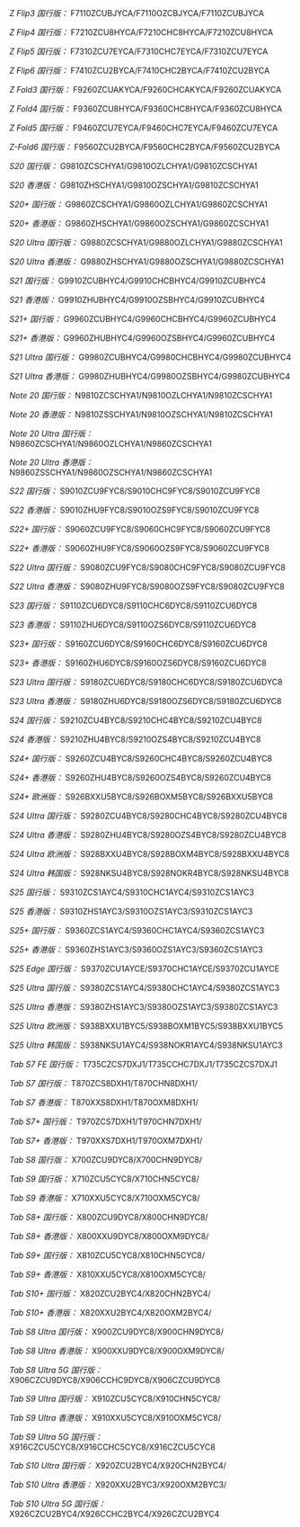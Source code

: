 *Z Flip3 国行版：*
F7110ZCUBJYCA/F7110OZCBJYCA/F7110ZCUBJYCA

*Z Flip4 国行版：*
F7210ZCU8HYCA/F7210CHC8HYCA/F7210ZCU8HYCA

*Z Flip5 国行版：*
F7310ZCU7EYCA/F7310CHC7EYCA/F7310ZCU7EYCA

*Z Flip6 国行版：*
F7410ZCU2BYCA/F7410CHC2BYCA/F7410ZCU2BYCA

*Z Fold3 国行版：*
F9260ZCUAKYCA/F9260CHCAKYCA/F9260ZCUAKYCA

*Z Fold4 国行版：*
F9360ZCU8HYCA/F9360CHC8HYCA/F9360ZCU8HYCA

*Z Fold5 国行版：*
F9460ZCU7EYCA/F9460CHC7EYCA/F9460ZCU7EYCA

*Z-Fold6 国行版：*
F9560ZCU2BYCA/F9560CHC2BYCA/F9560ZCU2BYCA

*S20 国行版：*
G9810ZCSCHYA1/G9810OZLCHYA1/G9810ZCSCHYA1

*S20 香港版：*
G9810ZHSCHYA1/G9810OZSCHYA1/G9810ZCSCHYA1

*S20+ 国行版：*
G9860ZCSCHYA1/G9860OZLCHYA1/G9860ZCSCHYA1

*S20+ 香港版：*
G9860ZHSCHYA1/G9860OZSCHYA1/G9860ZCSCHYA1

*S20 Ultra 国行版：*
G9880ZCSCHYA1/G9880OZLCHYA1/G9880ZCSCHYA1

*S20 Ultra 香港版：*
G9880ZHSCHYA1/G9880OZSCHYA1/G9880ZCSCHYA1

*S21 国行版：*
G9910ZCUBHYC4/G9910CHCBHYC4/G9910ZCUBHYC4

*S21 香港版：*
G9910ZHUBHYC4/G9910OZSBHYC4/G9910ZCUBHYC4

*S21+ 国行版：*
G9960ZCUBHYC4/G9960CHCBHYC4/G9960ZCUBHYC4

*S21+ 香港版：*
G9960ZHUBHYC4/G9960OZSBHYC4/G9960ZCUBHYC4

*S21 Ultra 国行版：*
G9980ZCUBHYC4/G9980CHCBHYC4/G9980ZCUBHYC4

*S21 Ultra 香港版：*
G9980ZHUBHYC4/G9980OZSBHYC4/G9980ZCUBHYC4

*Note 20 国行版：*
N9810ZCSCHYA1/N9810OZLCHYA1/N9810ZCSCHYA1

*Note 20 香港版：*
N9810ZSSCHYA1/N9810OZSCHYA1/N9810ZCSCHYA1

*Note 20 Ultra 国行版：*
N9860ZCSCHYA1/N9860OZLCHYA1/N9860ZCSCHYA1

*Note 20 Ultra 香港版：*
N9860ZSSCHYA1/N9860OZSCHYA1/N9860ZCSCHYA1

*S22 国行版：*
S9010ZCU9FYC8/S9010CHC9FYC8/S9010ZCU9FYC8

*S22 香港版：*
S9010ZHU9FYC8/S9010OZS9FYC8/S9010ZCU9FYC8

*S22+ 国行版：*
S9060ZCU9FYC8/S9060CHC9FYC8/S9060ZCU9FYC8

*S22+ 香港版：*
S9060ZHU9FYC8/S9060OZS9FYC8/S9060ZCU9FYC8

*S22 Ultra 国行版：*
S9080ZCU9FYC8/S9080CHC9FYC8/S9080ZCU9FYC8

*S22 Ultra 香港版：*
S9080ZHU9FYC8/S9080OZS9FYC8/S9080ZCU9FYC8

*S23 国行版：*
S9110ZCU6DYC8/S9110CHC6DYC8/S9110ZCU6DYC8

*S23 香港版：*
S9110ZHU6DYC8/S9110OZS6DYC8/S9110ZCU6DYC8

*S23+ 国行版：*
S9160ZCU6DYC8/S9160CHC6DYC8/S9160ZCU6DYC8

*S23+ 香港版：*
S9160ZHU6DYC8/S9160OZS6DYC8/S9160ZCU6DYC8

*S23 Ultra 国行版：*
S9180ZCU6DYC8/S9180CHC6DYC8/S9180ZCU6DYC8

*S23 Ultra 香港版：*
S9180ZHU6DYC8/S9180OZS6DYC8/S9180ZCU6DYC8

*S24 国行版：*
S9210ZCU4BYC8/S9210CHC4BYC8/S9210ZCU4BYC8

*S24 香港版：*
S9210ZHU4BYC8/S9210OZS4BYC8/S9210ZCU4BYC8

*S24+ 国行版：*
S9260ZCU4BYC8/S9260CHC4BYC8/S9260ZCU4BYC8

*S24+ 香港版：*
S9260ZHU4BYC8/S9260OZS4BYC8/S9260ZCU4BYC8

*S24+ 欧洲版：*
S926BXXU5BYC8/S926BOXM5BYC8/S926BXXU5BYC8

*S24 Ultra 国行版：*
S9280ZCU4BYC8/S9280CHC4BYC8/S9280ZCU4BYC8

*S24 Ultra 香港版：*
S9280ZHU4BYC8/S9280OZS4BYC8/S9280ZCU4BYC8

*S24 Ultra 欧洲版：*
S928BXXU4BYC8/S928BOXM4BYC8/S928BXXU4BYC8

*S24 Ultra 韩国版：*
S928NKSU4BYC8/S928NOKR4BYC8/S928NKSU4BYC8

*S25 国行版：*
S9310ZCS1AYC4/S9310CHC1AYC4/S9310ZCS1AYC3

*S25 香港版：*
S9310ZHS1AYC3/S9310OZS1AYC3/S9310ZCS1AYC3

*S25+ 国行版：*
S9360ZCS1AYC4/S9360CHC1AYC4/S9360ZCS1AYC3

*S25+ 香港版：*
S9360ZHS1AYC3/S9360OZS1AYC3/S9360ZCS1AYC3

*S25 Edge 国行版：*
S9370ZCU1AYCE/S9370CHC1AYCE/S9370ZCU1AYCE

*S25 Ultra 国行版：*
S9380ZCS1AYC4/S9380CHC1AYC4/S9380ZCS1AYC3

*S25 Ultra 香港版：*
S9380ZHS1AYC3/S9380OZS1AYC3/S9380ZCS1AYC3

*S25 Ultra 欧洲版：*
S938BXXU1BYC5/S938BOXM1BYC5/S938BXXU1BYC5

*S25 Ultra 韩国版：*
S938NKSU1AYC4/S938NOKR1AYC4/S938NKSU1AYC3

*Tab S7 FE 国行版：*
T735CZCS7DXJ1/T735CCHC7DXJ1/T735CZCS7DXJ1

*Tab S7 国行版：*
T870ZCS8DXH1/T870CHN8DXH1/

*Tab S7 香港版：*
T870XXS8DXH1/T870OXM8DXH1/

*Tab S7+ 国行版：*
T970ZCS7DXH1/T970CHN7DXH1/

*Tab S7+ 香港版：*
T970XXS7DXH1/T970OXM7DXH1/

*Tab S8 国行版：*
X700ZCU9DYC8/X700CHN9DYC8/

*Tab S9  国行版：*
X710ZCU5CYC8/X710CHN5CYC8/

*Tab S9  香港版：*
X710XXU5CYC8/X710OXM5CYC8/

*Tab S8+ 国行版：*
X800ZCU9DYC8/X800CHN9DYC8/

*Tab S8+ 香港版：*
X800XXU9DYC8/X800OXM9DYC8/

*Tab S9+ 国行版：*
X810ZCU5CYC8/X810CHN5CYC8/

*Tab S9+ 香港版：*
X810XXU5CYC8/X810OXM5CYC8/

*Tab S10+ 国行版：*
X820ZCU2BYC4/X820CHN2BYC4/

*Tab S10+ 香港版：*
X820XXU2BYC4/X820OXM2BYC4/

*Tab S8 Ultra 国行版：*
X900ZCU9DYC8/X900CHN9DYC8/

*Tab S8 Ultra 香港版：*
X900XXU9DYC8/X900OXM9DYC8/

*Tab S8 Ultra 5G 国行版：*
X906CZCU9DYC8/X906CCHC9DYC8/X906CZCU9DYC8

*Tab S9 Ultra 国行版：*
X910ZCU5CYC8/X910CHN5CYC8/

*Tab S9 Ultra 香港版：*
X910XXU5CYC8/X910OXM5CYC8/

*Tab S9 Ultra 5G 国行版：*
X916CZCU5CYC8/X916CCHC5CYC8/X916CZCU5CYC8

*Tab S10 Ultra 国行版：*
X920ZCU2BYC4/X920CHN2BYC4/

*Tab S10 Ultra 香港版：*
X920XXU2BYC3/X920OXM2BYC3/

*Tab S10 Ultra 5G 国行版：*
X926CZCU2BYC4/X926CCHC2BYC4/X926CZCU2BYC4


